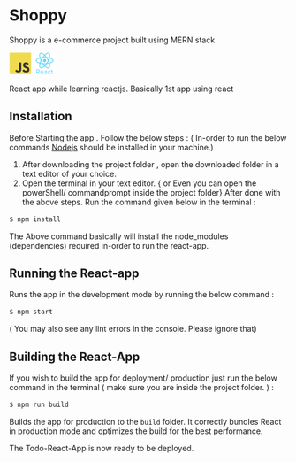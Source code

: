 # Shoppy
Shoppy is a e-commerce project built using MERN stack

<img src="https://raw.githubusercontent.com/devicons/devicon/master/icons/javascript/javascript-original.svg" alt="javascript" width="40" height="40"/>  <img src="https://raw.githubusercontent.com/devicons/devicon/master/icons/react/react-original-wordmark.svg" alt="react" width="40" height="40"/>

React app while learning reactjs. Basically 1st app using react


## Installation

Before Starting the app . Follow the below steps :
( In-order to run the below commands <a href='https://nodejs.org/en/'>Nodejs</a> should be installed in your machine.)

1. After downloading the project folder , open the downloaded folder in a text editor of your choice.
2. Open the terminal in your text editor. { or Even you can open the powerShell/ commandprompt inside the project folder}
  After done with the above steps. Run the command given below in the terminal :

```sh
$ npm install
```
The Above command basically will install the node_modules (dependencies) required in-order to run the react-app.


## Running the React-app

Runs the app in the development mode by running the below command :

```sh
$ npm start
```
( You may also see any lint errors in the console. Please ignore that)


## Building the React-App

If you wish to build the app for deployment/ production just run the below command in the terminal ( make sure you are inside the project folder. ) :

```sh
$ npm run build
```
Builds the app for production to the `build` folder.
It correctly bundles React in production mode and optimizes the build for the best performance.

The Todo-React-App is now ready to be deployed.

